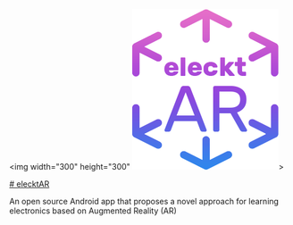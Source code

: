 <img width="300" height="300" ![](https://github.com/vsafontlopez/elecktAR/blob/main/assets/elecktAR_icon.png)>

[# elecktAR](https://openaccess.uoc.edu/handle/10609/138366)

An open source Android app that proposes a novel approach for learning electronics based on Augmented Reality (AR)
